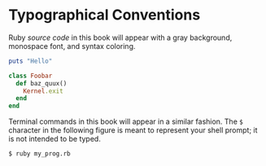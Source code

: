 # Typographical Conventions

Ruby *source code* in this book will appear with a gray background, monospace font, and syntax coloring.

```ruby
puts "Hello"

class Foobar
  def baz_quux()
    Kernel.exit
  end
end
```

Terminal commands in this book will appear in a similar fashion. The `$` character in the following figure is meant to represent your shell prompt; it is not intended to be typed.

```bash
$ ruby my_prog.rb
```

